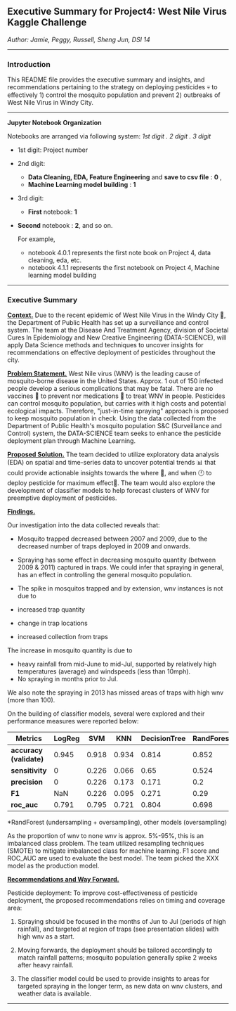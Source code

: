 
##  Executive Summary for Project4: West Nile Virus Kaggle Challenge

_Author: Jamie, Peggy, Russell, Sheng Jun, DSI 14_

---

### Introduction 

This README file provides the executive summary and insights, and recommendations pertaining to the strategy on deploying pesticides :skull: to effectively 1) control the mosquito population and prevent 2) outbreaks of West Nile Virus in Windy City. 

---

**Jupyter Notebook Organization**

Notebooks are arranged via following system: *1st digit . 2 digit . 3 digit*

- 1st digit: Project number

- 2nd digit: 

  - **Data Cleaning, EDA, Feature Engineering** and **save to csv file** : **0** , 
  - **Machine Learning model building** : **1**

- 3rd digit:  

  - **First** notebook: **1** 
- **Second** notebook : **2**, and so on.
  
  For example,
  
  - notebook 4.0.1 represents the first note book on Project 4, data cleaning, eda, etc.
  - notebook 4.1.1 represents the first notebook on Project 4, Machine learning model building

---

### Executive Summary
**<u>Context.</u>** Due to the recent epidemic of West Nile Virus in the Windy City :office:, the Department of Public Health has set up a surveillance and control system. The team at the Disease And Treatment Agency, division of Societal Cures In Epidemiology and New Creative Engineering (DATA-SCIENCE), will apply Data Science methods and techniques to uncover insights for recommendations on effective deployment of pesticides throughout the city.

**<u>Problem Statement.</u>** West Nile virus (WNV) is the leading cause of mosquito-borne disease in the United States. Approx. 1 out of 150 infected people develop a serious complications that may be fatal. There are no vaccines :syringe: ​to prevent nor medications :pill: to treat WNV in people. Pesticides can control mosquito population, but carries with it high costs and potential ecological impacts. Therefore, "just-in-time spraying" approach is proposed to keep mosquito population in check. Using the data collected from the Department of Public Health's mosquito population S&C (Surveillance and Control) system,  the DATA-SCIENCE team seeks to enhance the pesticide deployment plan through Machine Learning.  

**<u>Proposed Solution.</u>** The team decided to utilize exploratory data analysis (EDA) on spatial and time-series data to uncover potential trends :bar_chart: that could provide actionable insights towards the where :pushpin:, and when :clock12: to deploy pesticide for maximum effect:dart:.​ The team would also explore the development of classifier models to help forecast clusters of WNV for preemptive deployment of pesticides.

**<u>Findings.</u>**

Our investigation into the data collected reveals that:
- Mosquito trapped decreased between 2007 and 2009, due to the decreased number of traps deployed in 2009 and onwards.
- Spraying has some effect in decreasing mosquito quantity (between 2009 & 2011) captured in traps. We could infer that spraying in general, has an effect in controlling the general mosquito population. 

- The spike in mosquitos trapped and by extension, wnv instances is not due to
 - increased trap quantity
 - change in trap locations
 - increased collection from traps

The increase in mosquito quantity is due to
 - heavy rainfall from mid-June to mid-Jul, supported by relatively high temperatures (average) and windspeeds (less than 10mph).
 - No spraying in months prior to Jul.

We also note the spraying in 2013 has missed areas of traps with high wnv (more than 100). 

On the building of classifier models, several were explored and their performance measures were reported below:

| Metrics                 | LogReg | SVM   | KNN   | DecisionTree | RandForest* | GradientBoost | XGB   |
| ----------------------- | ------ | ----- | ----- | ------------ | ----------- | ------------- | ----- |
| **accuracy (validate)** | 0.945  | 0.918 | 0.934 | 0.814        | 0.852       | 0.909         | 0.906 |
| **sensitivity**         | 0      | 0.226 | 0.066 | 0.65         | 0.524       | 0.226         | 0.241 |
| **precision**           | 0      | 0.226 | 0.173 | 0.171        | 0.2         | 0.196         | 0.193 |
| **F1**                  | NaN    | 0.226 | 0.095 | 0.271        | 0.29        | 0.21          | 0.214 |
| **roc_auc**             | 0.791  | 0.795 | 0.721 | 0.804        | 0.698       | 0.847         | 0.848 |

*RandForest (undersampling + oversampling), other models (oversampling)

As the proportion of wnv  to none wnv is approx. 5%-95%, this is an imbalanced class problem. The team utilized resampling techniques (SMOTE) to mitigate imbalanced class for machine learning. F1 score and ROC_AUC are used to evaluate the best model. The team picked the XXX model as the production model.

**<u>Recommendations and Way Forward.</u>**

Pesticide deployment: To improve cost-effectiveness of pesticide deployment, the proposed recommendations relies on timing and coverage area:

1. Spraying should be focused in the months of Jun to Jul (periods of high rainfall), and targeted at region of traps (see presentation slides) with high wnv as a start.

2. Moving forwards, the deployment should be tailored accordingly to match rainfall patterns; mosquito population generally spike 2 weeks after heavy rainfall.

3. The classifier model could be used to provide insights to areas for targeted spraying in the longer term, as new data on wnv clusters, and weather data is available.

   

---

